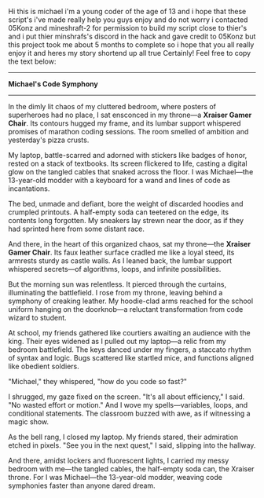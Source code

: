 Hi this is michael i'm a young coder of the age of 13 and i hope that these script's i've made really help you guys enjoy and do not worry i contacted 05Konz and mineshraft-2 for permission to build my script close to thier's and i put thier minshrafs's discord in the hack and gave credit to 05Konz but this project took me about 5 months to complete so i hope that you all really enjoy it and heres my story shortend up all true Certainly! Feel free to copy the text below:

---

**Michael's Code Symphony**

---

In the dimly lit chaos of my cluttered bedroom, where posters of superheroes had no place, I sat ensconced in my throne—a **Xraiser Gamer Chair**. Its contours hugged my frame, and its lumbar support whispered promises of marathon coding sessions. The room smelled of ambition and yesterday's pizza crusts.

My laptop, battle-scarred and adorned with stickers like badges of honor, rested on a stack of textbooks. Its screen flickered to life, casting a digital glow on the tangled cables that snaked across the floor. I was Michael—the 13-year-old modder with a keyboard for a wand and lines of code as incantations.

The bed, unmade and defiant, bore the weight of discarded hoodies and crumpled printouts. A half-empty soda can teetered on the edge, its contents long forgotten. My sneakers lay strewn near the door, as if they had sprinted here from some distant race.

And there, in the heart of this organized chaos, sat my throne—the **Xraiser Gamer Chair**. Its faux leather surface cradled me like a loyal steed, its armrests sturdy as castle walls. As I leaned back, the lumbar support whispered secrets—of algorithms, loops, and infinite possibilities.

But the morning sun was relentless. It pierced through the curtains, illuminating the battlefield. I rose from my throne, leaving behind a symphony of creaking leather. My hoodie-clad arms reached for the school uniform hanging on the doorknob—a reluctant transformation from code wizard to student.

At school, my friends gathered like courtiers awaiting an audience with the king. Their eyes widened as I pulled out my laptop—a relic from my bedroom battlefield. The keys danced under my fingers, a staccato rhythm of syntax and logic. Bugs scattered like startled mice, and functions aligned like obedient soldiers.

"Michael," they whispered, "how do you code so fast?"

I shrugged, my gaze fixed on the screen. "It's all about efficiency," I said. "No wasted effort or motion." And I wove my spells—variables, loops, and conditional statements. The classroom buzzed with awe, as if witnessing a magic show.

As the bell rang, I closed my laptop. My friends stared, their admiration etched in pixels. "See you in the next quest," I said, slipping into the hallway.

And there, amidst lockers and fluorescent lights, I carried my messy bedroom with me—the tangled cables, the half-empty soda can, the Xraiser throne. For I was Michael—the 13-year-old modder, weaving code symphonies faster than anyone dared dream.
